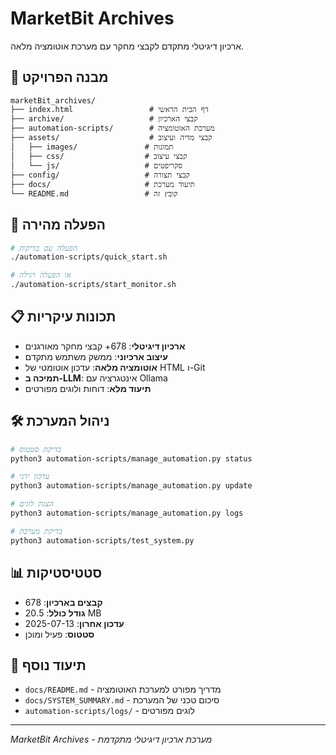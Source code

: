 # MarketBit Archives

ארכיון דיגיטלי מתקדם לקבצי מחקר עם מערכת אוטומציה מלאה.

## 📁 מבנה הפרויקט

```
marketBit_archives/
├── index.html                 # דף הבית הראשי
├── archive/                   # קבצי הארכיון
├── automation-scripts/        # מערכת האוטומציה
├── assets/                    # קבצי מדיה ועיצוב
│   ├── images/               # תמונות
│   ├── css/                  # קבצי עיצוב
│   └── js/                   # סקריפטים
├── config/                   # קבצי תצורה
├── docs/                     # תיעוד מערכת
└── README.md                 # קובץ זה
```

## 🚀 הפעלה מהירה

```bash
# הפעלה עם בדיקות
./automation-scripts/quick_start.sh

# או הפעלה רגילה
./automation-scripts/start_monitor.sh
```

## 📋 תכונות עיקריות

- **ארכיון דיגיטלי**: 678+ קבצי מחקר מאורגנים
- **עיצוב ארכיוני**: ממשק משתמש מתקדם
- **אוטומציה מלאה**: עדכון אוטומטי של HTML ו-Git
- **תמיכה ב-LLM**: אינטגרציה עם Ollama
- **תיעוד מלא**: דוחות ולוגים מפורטים

## 🛠️ ניהול המערכת

```bash
# בדיקת סטטוס
python3 automation-scripts/manage_automation.py status

# עדכון ידני
python3 automation-scripts/manage_automation.py update

# הצגת לוגים
python3 automation-scripts/manage_automation.py logs

# בדיקת מערכת
python3 automation-scripts/test_system.py
```

## 📊 סטטיסטיקות

- **קבצים בארכיון**: 678
- **גודל כולל**: 20.5 MB
- **עדכון אחרון**: 2025-07-13
- **סטטוס**: פעיל ומוכן

## 📖 תיעוד נוסף

- `docs/README.md` - מדריך מפורט למערכת האוטומציה
- `docs/SYSTEM_SUMMARY.md` - סיכום טכני של המערכת
- `automation-scripts/logs/` - לוגים מפורטים

---

*MarketBit Archives - מערכת ארכיון דיגיטלי מתקדמת*
